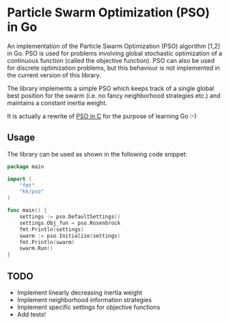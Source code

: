 Particle Swarm Optimization (PSO) in Go
===

An implementation of the Particle Swarm Optimization (PSO) algorithm
[1,2] in Go. PSO is used for problems involving global stochastic
optimization of a continuous function (called the objective
function). PSO can also be used for discrete optimization problems,
but this behaviour is not implemented in the current version of this
library.

The library implements a simple PSO which keeps track of a single
global best position for the swarm (i.e. no fancy neighborhood
strategies etc.) and maintains a constant inertia weight.

It is actually a rewrite of [PSO in C](https://github.com/kkentzo/pso)
for the purpose of learning Go :-)

## Usage

The library can be used as shown in the following code snippet:

```go
package main

import (
    "fmt"
    "kk/pso"
)

func main() {
    settings := pso.DefaultSettings()
    settings.Obj_fun = pso.Rosenbrock
    fmt.Println(settings)
    swarm := pso.Initialize(settings)
    fmt.Println(swarm)
    swarm.Run()
}
```

## TODO

- Implement linearly decreasing inertia weight
- Implement neighborhood information strategies
- Implement specific settings for objective functions
- Add tests!
